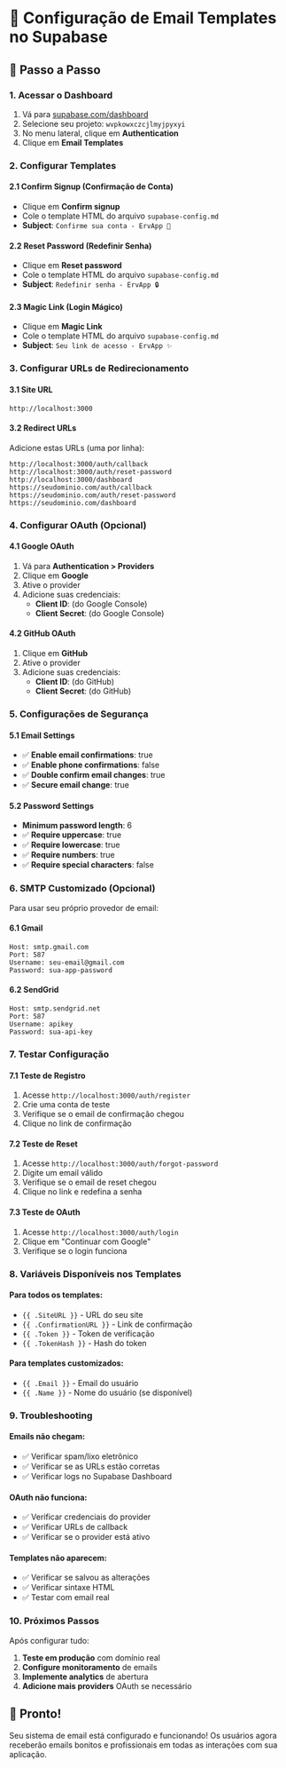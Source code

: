 # 📧 Configuração de Email Templates no Supabase

## 🚀 Passo a Passo

### 1. **Acessar o Dashboard**
1. Vá para [supabase.com/dashboard](https://supabase.com/dashboard)
2. Selecione seu projeto: `wvpkowxczcjlmyjpyxyi`
3. No menu lateral, clique em **Authentication**
4. Clique em **Email Templates**

### 2. **Configurar Templates**

#### 2.1 **Confirm Signup (Confirmação de Conta)**
- Clique em **Confirm signup**
- Cole o template HTML do arquivo `supabase-config.md`
- **Subject**: `Confirme sua conta - ErvApp 🌱`

#### 2.2 **Reset Password (Redefinir Senha)**
- Clique em **Reset password**
- Cole o template HTML do arquivo `supabase-config.md`
- **Subject**: `Redefinir senha - ErvApp 🔒`

#### 2.3 **Magic Link (Login Mágico)**
- Clique em **Magic Link**
- Cole o template HTML do arquivo `supabase-config.md`
- **Subject**: `Seu link de acesso - ErvApp ✨`

### 3. **Configurar URLs de Redirecionamento**

#### 3.1 **Site URL**
```
http://localhost:3000
```

#### 3.2 **Redirect URLs**
Adicione estas URLs (uma por linha):
```
http://localhost:3000/auth/callback
http://localhost:3000/auth/reset-password
http://localhost:3000/dashboard
https://seudominio.com/auth/callback
https://seudominio.com/auth/reset-password
https://seudominio.com/dashboard
```

### 4. **Configurar OAuth (Opcional)**

#### 4.1 **Google OAuth**
1. Vá para **Authentication > Providers**
2. Clique em **Google**
3. Ative o provider
4. Adicione suas credenciais:
   - **Client ID**: (do Google Console)
   - **Client Secret**: (do Google Console)

#### 4.2 **GitHub OAuth**
1. Clique em **GitHub**
2. Ative o provider
3. Adicione suas credenciais:
   - **Client ID**: (do GitHub)
   - **Client Secret**: (do GitHub)

### 5. **Configurações de Segurança**

#### 5.1 **Email Settings**
- ✅ **Enable email confirmations**: true
- ✅ **Enable phone confirmations**: false
- ✅ **Double confirm email changes**: true
- ✅ **Secure email change**: true

#### 5.2 **Password Settings**
- **Minimum password length**: 6
- ✅ **Require uppercase**: true
- ✅ **Require lowercase**: true
- ✅ **Require numbers**: true
- ✅ **Require special characters**: false

### 6. **SMTP Customizado (Opcional)**

Para usar seu próprio provedor de email:

#### 6.1 **Gmail**
```
Host: smtp.gmail.com
Port: 587
Username: seu-email@gmail.com
Password: sua-app-password
```

#### 6.2 **SendGrid**
```
Host: smtp.sendgrid.net
Port: 587
Username: apikey
Password: sua-api-key
```

### 7. **Testar Configuração**

#### 7.1 **Teste de Registro**
1. Acesse `http://localhost:3000/auth/register`
2. Crie uma conta de teste
3. Verifique se o email de confirmação chegou
4. Clique no link de confirmação

#### 7.2 **Teste de Reset**
1. Acesse `http://localhost:3000/auth/forgot-password`
2. Digite um email válido
3. Verifique se o email de reset chegou
4. Clique no link e redefina a senha

#### 7.3 **Teste de OAuth**
1. Acesse `http://localhost:3000/auth/login`
2. Clique em "Continuar com Google"
3. Verifique se o login funciona

### 8. **Variáveis Disponíveis nos Templates**

#### Para todos os templates:
- `{{ .SiteURL }}` - URL do seu site
- `{{ .ConfirmationURL }}` - Link de confirmação
- `{{ .Token }}` - Token de verificação
- `{{ .TokenHash }}` - Hash do token

#### Para templates customizados:
- `{{ .Email }}` - Email do usuário
- `{{ .Name }}` - Nome do usuário (se disponível)

### 9. **Troubleshooting**

#### Emails não chegam:
- ✅ Verificar spam/lixo eletrônico
- ✅ Verificar se as URLs estão corretas
- ✅ Verificar logs no Supabase Dashboard

#### OAuth não funciona:
- ✅ Verificar credenciais do provider
- ✅ Verificar URLs de callback
- ✅ Verificar se o provider está ativo

#### Templates não aparecem:
- ✅ Verificar se salvou as alterações
- ✅ Verificar sintaxe HTML
- ✅ Testar com email real

### 10. **Próximos Passos**

Após configurar tudo:

1. **Teste em produção** com domínio real
2. **Configure monitoramento** de emails
3. **Implemente analytics** de abertura
4. **Adicione mais providers** OAuth se necessário

## 🎉 Pronto!

Seu sistema de email está configurado e funcionando! Os usuários agora receberão emails bonitos e profissionais em todas as interações com sua aplicação.